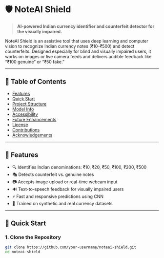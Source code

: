 # 🛡️ NoteAI Shield

> **AI-powered Indian currency identifier and counterfeit detector for the visually impaired.**

NoteAI Shield is an assistive tool that uses deep learning and computer vision to recognize Indian currency notes (₹10–₹500) and detect counterfeits. Designed especially for blind and visually impaired users, it works on images or live camera feeds and delivers audible feedback like “₹100 genuine” or “₹50 fake.”

---

## 📖 Table of Contents

- [Features](#-features)
- [Quick Start](#-quick-start)
- [Project Structure](#-project-structure)
- [Model Info](#-model-info)
- [Accessibility](#-accessibility)
- [Future Enhancements](#-future-enhancements)
- [License](#-license)
- [Contributions](#-contributions)
- [Acknowledgements](#-acknowledgements)

---

## 🎯 Features

- 🔍 Identifies Indian denominations: ₹10, ₹20, ₹50, ₹100, ₹200, ₹500
- 🎭 Detects counterfeit vs. genuine notes
- 📷 Accepts image upload or real-time webcam input
- 🔊 Text-to-speech feedback for visually impaired users
- ⚡ Fast and responsive predictions using CNN
- 🧠 Trained on synthetic and real currency datasets

---

## 🚀 Quick Start

### 1. Clone the Repository

```bash
git clone https://github.com/your-username/noteai-shield.git
cd noteai-shield


